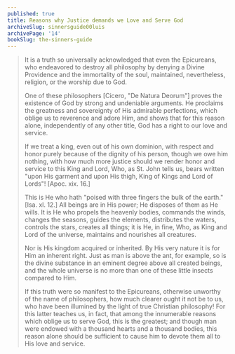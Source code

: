 ```yaml
---
published: true
title: Reasons why Justice demands we Love and Serve God
archiveSlug: sinnersguide00luis
archivePage: '14'
bookSlug: the-sinners-guide
---
```


> It is a truth so universally acknowledged that even the Epicureans, who endeavored to destroy all philosophy by denying a Divine Providence and the immortality of the soul, maintained, nevertheless, religion, or the worship due to God.
>
> One of these philosophers [Cicero, "De Natura Deorum"] proves the existence of God by strong and undeniable arguments. He proclaims the greatness and sovereignty of His admirable perfections, which oblige us to reverence and adore Him, and shows that for this reason alone, independently of any other title, God has a right to our love and service.
>
> If we treat a king, even out of his own dominion, with respect and honor purely because of the dignity of his person, though we owe him nothing, with how much more justice should we render honor and service to this King and Lord, Who, as St. John tells us, bears written "upon His garment and upon His thigh, King of Kings and Lord of Lords"! [Apoc. xix. 16.]
>
> This is He who hath "poised with three fingers the bulk of the earth." [Isa. xl. 12.] All beings are in His power; He disposes of them as He wills. It is He who propels the heavenly bodies, commands the winds, changes the seasons, guides the elements, distributes the waters, controls the stars, creates all things; it is He, in fine, Who, as King and Lord of the universe, maintains and nourishes all creatures.
>
> Nor is His kingdom acquired or inherited. By His very nature it is for Him an inherent right. Just as man is above the ant, for example, so is the divine substance in an eminent degree above all created beings, and the whole universe is no more than one of these little insects compared to Him.
>
> If this truth were so manifest to the Epicureans, otherwise unworthy of the name of philosophers, how much clearer ought it not be to us, who have been illumined by the light of true Christian philosophy! For this latter teaches us, in fact, that among the innumerable reasons which oblige us to serve God, this is the greatest; and though man were endowed with a thousand hearts and a thousand bodies, this reason alone should be sufficient to cause him to devote them all to His love and service.
